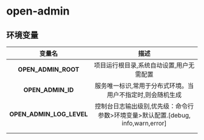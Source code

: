 # open-admin





## 环境变量

|          变量名          |                             描述                             |
| :----------------------: | :----------------------------------------------------------: |
|   **OPEN_ADMIN_ROOT**    |           项目运行根目录,系统自动设置,用户无需配置           |
|    **OPEN_ADMIN_ID**     |  服务唯一标识,常用于分布式环境。当用户不指定时,则会随机生成  |
| **OPEN_ADMIN_LOG_LEVEL** | 控制台日志输出级别,优先级：命令行参数>环境变量>默认配置.[debug, info,warn,error] |
|                          |                                                              |
|                          |                                                              |

